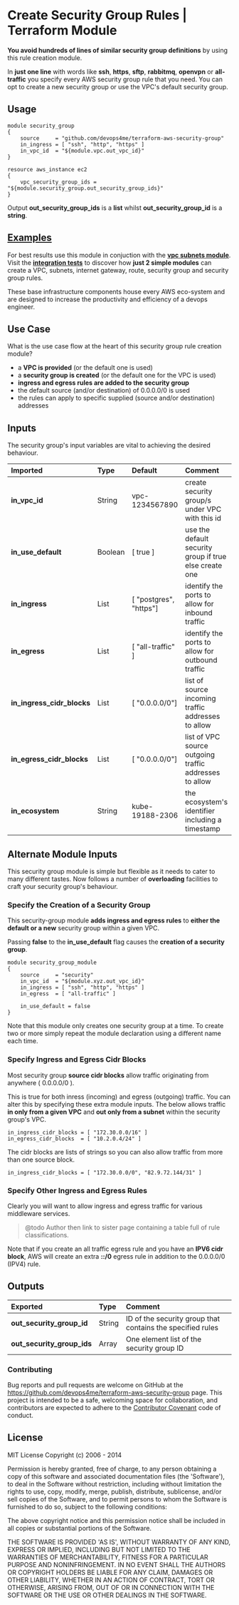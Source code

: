 
# Create Security Group Rules | Terraform Module

**You avoid hundreds of lines of similar security group definitions** by using this rule creation module.

In **just one line** with words like **ssh**, **https**, **sftp**, **rabbitmq**, **openvpn** or **all-traffic** you specify every AWS security group rule that you need. You can opt to create a new security group or use the VPC's default security group.

## Usage

    module security_group
    {
        source     = "github.com/devops4me/terraform-aws-security-group"
        in_ingress = [ "ssh", "http", "https" ]
        in_vpc_id  = "${module.vpc.out_vpc_id}"
    }

    resource aws_instance ec2
    {
        vpc_security_group_ids = "${module.security_group.out_security_group_ids}"
    }

Output **out_security_group_ids** is a **list** whilst **out_security_group_id** is a **string**.

## [Examples](integration.test.dir)

For best results use this module in conjuction with the **[vpc subnets module](../terraform-aws-vpc-subnets)**. Visit the **[integration tests](integration.test.dir)** to discover how **just 2 simple modules** can create a VPC, subnets, internet gateway, route, security group and security group rules.

These base infrastructure components house every AWS eco-system and are designed to increase the productivity and efficiency of a devops engineer.


## Use Case

What is the use case flow at the heart of this security group rule creation module?

- a **VPC is provided** (or the default one is used)
- a **security group is created** (or the default one for the VPC is used)
- **ingress and egress rules are added to the security group**
- the default source (and/or destination) of 0.0.0.0/0 is used
- the rules can apply to specific supplied (source and/or destination) addresses


## Inputs

The security group's input variables are vital to achieving the desired behaviour.

| Imported | Type | Default | Comment |
|:-------- |:---- |:------- |:------- |
**in_vpc_id** | String | vpc-1234567890 | create security group/s under VPC with this id
**in_use_default** | Boolean | [ true ] | use the default security group if true else create one
**in_ingress** | List | [ "postgres", "https"] | identify the ports to allow for inbound traffic
**in_egress** | List | [ "all-traffic" ] | identify the ports to allow for outbound traffic
**in_ingress_cidr_blocks** | List | [ "0.0.0.0/0"] | list of source incoming traffic addresses to allow
**in_egress_cidr_blocks** | List | [ "0.0.0.0/0"] | list of VPC source outgoing traffic addresses to allow
**in_ecosystem** | String | kube-19188-2306 | the ecosystem's identifier including a timestamp

## Alternate Module Inputs

This security group module is simple but flexible as it needs to cater to many different tastes. Now follows a number of **overloading** facilities to craft your security group's behaviour.

### Specify the Creation of a Security Group
This security-group module **adds ingress and egress rules** to **either the default or a new** security group within a given VPC.


Passing **false** to the **in_use_default** flag causes the **creation of a security group**.

    module security_group_module
    {
        source     = "security"
        in_vpc_id  = "${module.xyz.out_vpc_id}"
        in_ingress = [ "ssh", "http", "https" ]
        in_egress  = [ "all-traffic" ]

        in_use_default = false
    }

Note that this module only creates one security group at a time. To create two or more simply repeat the module declaration using a different name each time.

### Specify Ingress and Egress Cidr Blocks

Most security group **source cidr blocks** allow traffic originating from anywhere ( 0.0.0.0/0 ).

This is true for both inress (incoming) and egress (outgoing) traffic. You can alter this by specifying these extra module inputs. The below allows traffic **in only from a given VPC** and **out only from a subnet** within the security group's VPC.

    in_ingress_cidr_blocks = [ "172.30.0.0/16" ]
    in_egress_cidr_blocks  = [ "10.2.0.4/24" ]

The cidr blocks are lists of strings so you can also allow traffic from more than one source block.

    in_ingress_cidr_blocks = [ "172.30.0.0/0", "82.9.72.144/31" ]

### Specify Other Ingress and Egress Rules

Clearly you will want to allow ingress and egress traffic for various middleware services.

> @todo Author then link to sister page containing a table full of rule classifications.

Note that if you create an all traffic egress rule and you have an **IPV6 cidr block**, AWS will create an extra **::/0** egress rule in addition to the 0.0.0.0/0 (IPV4) rule.


## Outputs

| Exported                 | Type   | Comment |
|:------------------------ |:------ |:------- |
**out_security_group_id**  | String | ID of the security group that contains the specified rules
**out_security_group_ids** | Array  | One element list of the security group ID


### Contributing

Bug reports and pull requests are welcome on GitHub at the https://github.com/devops4me/terraform-aws-security-group page. This project is intended to be a safe, welcoming space for collaboration, and contributors are expected to adhere to the [Contributor Covenant](http://contributor-covenant.org) code of conduct.

License
-------

MIT License
Copyright (c) 2006 - 2014

Permission is hereby granted, free of charge, to any person obtaining
a copy of this software and associated documentation files (the
'Software'), to deal in the Software without restriction, including
without limitation the rights to use, copy, modify, merge, publish,
distribute, sublicense, and/or sell copies of the Software, and to
permit persons to whom the Software is furnished to do so, subject to
the following conditions:

The above copyright notice and this permission notice shall be
included in all copies or substantial portions of the Software.

THE SOFTWARE IS PROVIDED 'AS IS', WITHOUT WARRANTY OF ANY KIND,
EXPRESS OR IMPLIED, INCLUDING BUT NOT LIMITED TO THE WARRANTIES OF
MERCHANTABILITY, FITNESS FOR A PARTICULAR PURPOSE AND NONINFRINGEMENT.
IN NO EVENT SHALL THE AUTHORS OR COPYRIGHT HOLDERS BE LIABLE FOR ANY
CLAIM, DAMAGES OR OTHER LIABILITY, WHETHER IN AN ACTION OF CONTRACT,
TORT OR OTHERWISE, ARISING FROM, OUT OF OR IN CONNECTION WITH THE
SOFTWARE OR THE USE OR OTHER DEALINGS IN THE SOFTWARE.
